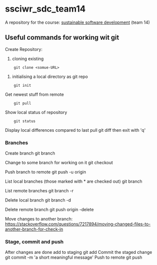 # ssciwr_sdc_team14
A repository for the course: [sustainable software development](https://github.com/ssciwr/sustainable_development_course) (team 14)

## Useful commands for working wit git
Create Repository:
1. cloning existing
```
    git clone <somue-URL>
```
1. initialising a local directory as git repo
```
    git init
```
    
Get newest stuff from remote
```
    git pull
```
    
Show local status of repository
```
    git status
```
    
Display local differences compared to last pull
    git diff
    then exit with 'q'

### Branches
Create branch
    git branch <some-branch-name>
    
Change to some branch for working on it
    git checkout <some-branch-name>

Push branch to remote
    git push -u origin <some-branch-name>

List local branches (those marked with * are checked out)
    git branch 

List remote branches
    git branch -r

Delete local branch
    git branch -d <some-branch-name>

Delete remote branch
    git push origin -delete <some-branch-name>
    
Move changes to another branch: https://stackoverflow.com/questions/7217894/moving-changed-files-to-another-branch-for-check-in
    
### Stage, commit and push
After changes are done add to staging
    git add <some-file-path>
Commit the staged change
    git commit -m 'a short meaningful message'
Push to remote
    git push